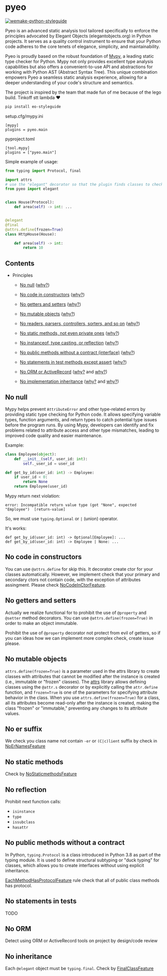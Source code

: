 # pyeo

[![wemake-python-styleguide](https://img.shields.io/badge/style-wemake-000000.svg)](https://github.com/wemake-services/wemake-python-styleguide)

Pyeo  is an advanced static analysis tool tailored specifically to enforce the principles advocated by
Elegant Objects (elegantobjects.org) in Python projects. It serves as a quality control instrument to ensure
that your Python code adheres to the core tenets of elegance, simplicity, and maintainability.

Pyeo is proudly based on the robust foundation of [Mypy](https://github.com/python/mypy), a leading static type checker for Python. Mypy not only provides excellent type analysis capabilities but also offers a convenient-to-use API and abstractions for working with Python AST (Abstract Syntax Tree). This unique combination empowers Pyeo a seamless static analysis experience, allowing for a deeper understanding of your code's structure and semantics.

The project is inspired by the team that made fun of me because of the lego build. Tinkoff stt lambda ❤️️


```bash
pip install eo-styleguide
```

setup.cfg/mypy.ini
```
[mypy]
plugins = pyeo.main
```

pyproject.toml
```
[tool.mypy]
plugins = ["pyeo.main"]
```

Simple example of usage:

```python
from typing import Protocol, final

import attrs
# use the "elegant" decorator so that the plugin finds classes to check
from pyeo import elegant  


class House(Protocol):
    def area(self) -> int: ...


@elegant
@final
@attrs.define(frozen=True)
class HttpHouse(House):

    def area(self) -> int:
        return 10
```

## Contents
- Principles
  - [No null](#no-null) ([why?](http://www.yegor256.com/2014/05/13/why-null-is-bad.html))
  - [No code in constructors](#no-code-in-constructors) ([why?](http://www.yegor256.com/2014/05/13/why-null-is-bad.html))

  - [No getters and setters](#no-getters-and-setters) ([why?](http://www.yegor256.com/2014/09/16/getters-and-setters-are-evil.html))
 
  - [No mutable objects](#no-mutable-objects) ([why?](http://www.yegor256.com/2014/06/09/objects-should-be-immutable.html))

  - [No readers, parsers, controllers, sorters, and so on](#no-er-suffix) ([why?](https://www.yegor256.com/2015/03/09/objects-end-with-er.html))

  - [No static methods, not even private ones](no-static-methods) ([why?](http://www.yegor256.com/2017/02/07/private-method-is-new-class.html))

  - [No instanceof, type casting, or reflection](no-reflection) ([why?](http://www.yegor256.com/2015/04/02/class-casting-is-anti-pattern.html))

  - [No public methods without a contract (interface)](#no-public-methods-without-a-contract) ([why?](https://www.yegor256.com/2014/11/20/seven-virtues-of-good-object.html#2-he-works-by-contracts))

  - [No statements in test methods except assert](#no-statements-in-tests) ([why?](http://www.yegor256.com/2017/05/17/single-statement-unit-tests.html))

  - [No ORM or ActiveRecord](#no-orm) ([why?](https://www.yegor256.com/2014/12/01/orm-offensive-anti-pattern.html) and [why?](https://www.yegor256.com/2016/07/26/active-record.html))

  - [No implementation inheritance](#no-inheritance) ([why?](http://www.yegor256.com/2017/01/31/decorating-envelopes.html) and [why?](http://www.yegor256.com/2016/09/13/inheritance-is-procedural.html))

## No null

Mypy helps prevent `AttributeError` and other type-related errors by providing static type checking for Python code. It allows specifying variable types, function arguments, and return types to catch potential type issues before the program runs. By using Mypy, developers can identify and fix problems related to attribute access and other type mismatches, leading to improved code quality and easier maintenance.

Example:

```python
class Employee(object):
    def __init__(self, user_id: int):
        self._user_id = user_id

def get_by_id(user_id: int) -> Employee:
    if user_id < 0:
        return None
    return Employee(user_id)
```

Mypy return next violation:

```
error: Incompatible return value type (got "None", expected "Employee")  [return-value]
```

So, we must use `typing.Optional` or `|` (union) operator.

It's works:

```
def get_by_id(user_id: int) -> Optional[Employee]: ...
def get_by_id(user_id: int) -> Employee | None: ...
```

## No code in constructors

You can use `@attrs.define` for skip this. It decorator create ctor for your classes automatically. However, we implement check that your primary and secondary ctors not contain code, with the exception of attributes assingment. Please check [NoCodeInCtorFeature](/pyeo/features/no_code_in_ctors.py).

## No getters and setters

Actually we realize functional for to prohibit the use of `@property` and `@setter` method decorators. You can use `@attrs.define(frozen=True)` in order to make an object immutable.

Prohibit the use of `@property` decorator not protect from evil of getters, so if you can ideas how we can implement more complex check, create issue please.

## No mutable objects

`attrs.define(frozen=True)` is a parameter used in the attrs library to create classes with attributes that cannot be modified after the instance is created (i.e., immutable or "frozen" classes).
The [attrs](https://www.attrs.org/en/stable/) library allows defining classes using the `@attr.s` decorator or by explicitly calling the `attr.define` function, and `frozen=True` is one of the parameters for specifying attribute behavior in the class. 
When you use `attrs.define(frozen=True)` for a class, all its attributes become read-only after the instance is created, making the class "frozen" or "immutable," preventing any changes to its attribute values.

## No er suffix

We check you class name not contain `-er` or `(C|c)lient` suffix by check in [NoErNamesFeature](/pyeo/features/no_er_names.py)

## No static methods

Check by [NoStaticmethodsFeature](/pyeo/features/no_staticmethods.py)

## No reflection

Prohibit next function calls:
- `isinstance`
- `type`
- `issubclass`
- `hasattr`

## No public methods without a contract

In Python, `typing.Protocol` is a class introduced in Python 3.8 as part of the typing module. It is used to define structural subtyping or "duck typing" for classes, which allows you to create interfaces without using explicit inheritance.

[EachMethodHasProtocolFeature](/pyeo/features/method_has_protocol.py) rule check that all of public class methods has protocol.

## No statements in tests

TODO

## No ORM

Detect using ORM or ActiveRecord tools on project by design/code review

## No inheritance

Each `@elegant` object must be `typing.final`. Check by [FinalClassFeature](/pyeo/features/final_object.py)
